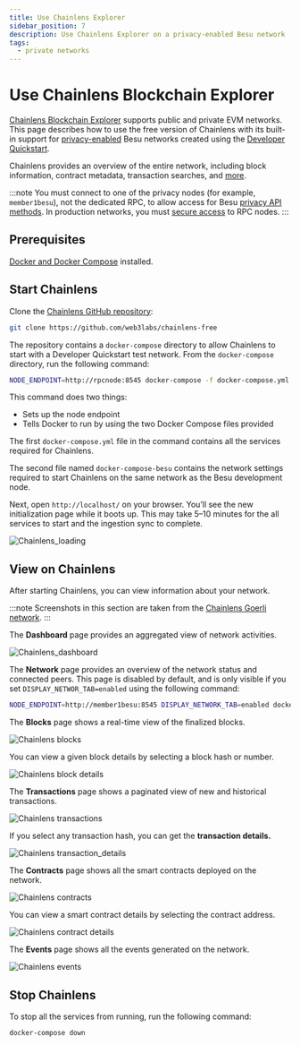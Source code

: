 ```yaml
---
title: Use Chainlens Explorer
sidebar_position: 7
description: Use Chainlens Explorer on a privacy-enabled Besu network
tags:
  - private networks
---
```


# Use Chainlens Blockchain Explorer

[Chainlens Blockchain Explorer](https://chainlens.com/) supports public and private EVM networks.
This page describes how to use the free version of Chainlens with its built-in support for
[privacy-enabled](../../concepts/privacy/index.md) Besu networks created using the
[Developer Quickstart](../../tutorials/quickstart.md).

Chainlens provides an overview of the entire network, including block information, contract
metadata, transaction searches, and [more](https://chainlens.com/).

:::note
You must connect to one of the privacy nodes (for example, `member1besu`), not the dedicated RPC, to
allow access for Besu [privacy API methods](../../reference/api/index.md#priv-methods).
In production networks, you must [secure access](../../../public-networks/how-to/use-besu-api/authenticate.md)
to RPC nodes.
:::

## Prerequisites

[Docker and Docker Compose](https://docs.docker.com/compose/install/) installed.

## Start Chainlens

Clone the [Chainlens GitHub repository](https://github.com/web3labs/chainlens-free):

```bash
git clone https://github.com/web3labs/chainlens-free
```

The repository contains a `docker-compose` directory to allow Chainlens to start with a Developer
Quickstart test network.
From the `docker-compose` directory, run the following command:

```bash
NODE_ENDPOINT=http://rpcnode:8545 docker-compose -f docker-compose.yml -f sirato-extensions/docker-compose-quorum-dev-quickstart.yml up
```

This command does two things:

- Sets up the node endpoint
- Tells Docker to run by using the two Docker Compose files provided

The first `docker-compose.yml` file in the command contains all the services required for Chainlens.

The second file named `docker-compose-besu` contains the network settings required to start
Chainlens on the same network as the Besu development node.

Next, open `http://localhost/` on your browser.
You’ll see the new initialization page while it boots up.
This may take 5–10 minutes for the all services to start and the ingestion sync to complete.

![`Chainlens_loading`](../../../assets/images/chainlens-loading.png)

## View on Chainlens

After starting Chainlens, you can view information about your network.

:::note
Screenshots in this section are taken from the [Chainlens Goerli network](https://goerli.chainlens.com/dashboard).
:::

The **Dashboard** page provides an aggregated view of network activities.

![`Chainlens_dashboard`](../../../assets/images/chainlens-dashboard.png)

The **Network** page provides an overview of the network status and connected peers.
This page is disabled by default, and is only visible if you set `DISPLAY_NETWOR_TAB=enabled` using
the following command:

```bash
NODE_ENDPOINT=http://member1besu:8545 DISPLAY_NETWORK_TAB=enabled docker-compose -f docker-compose.yml -f sirato-extensions/docker-compose-quorum-dev-quickstart.yml up
```

The **Blocks** page shows a real-time view of the finalized blocks.

![Chainlens blocks](../../../assets/images/chainlens-block.png)

You can view a given block details by selecting a block hash or number.

![Chainlens block details](../../../assets/images/chainlens-block-details.png)

The **Transactions** page shows a paginated view of new and historical transactions.

![Chainlens transactions](../../../assets/images/chainlens-transactions.png)

If you select any transaction hash, you can get the **transaction details.**

![Chainlens transaction_details](../../../assets/images/chainlens-transaction-details.png)

The **Contracts** page shows all the smart contracts deployed on the network.

![Chainlens contracts](../../../assets/images/chainlens-contracts.png)

You can view a smart contract details by selecting the contract address.

![Chainlens contract details](../../../assets/images/chainlens-contract-details.png)

The **Events** page shows all the events generated on the network.

![Chainlens events](../../../assets/images/chainlens-events.png)

## Stop Chainlens

To stop all the services from running, run the following command:

```bash
docker-compose down
```
